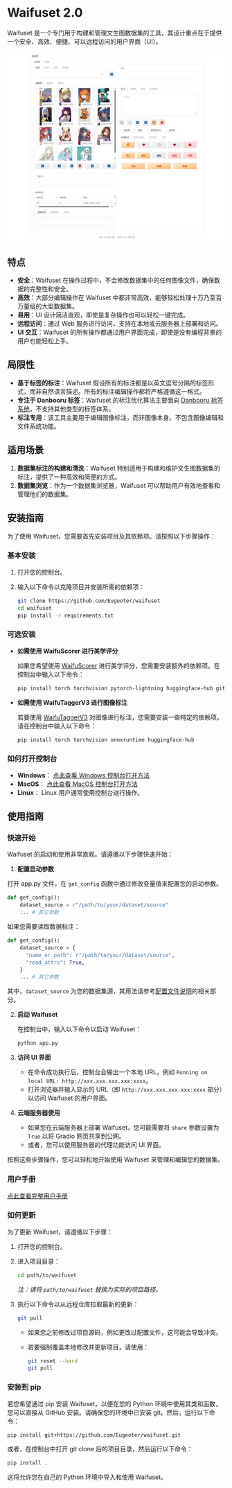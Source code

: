 # Waifuset 2.0

Waifuset 是一个专门用于构建和管理文生图数据集的工具，其设计重点在于提供一个安全、高效、便捷、可以远程访问的用户界面（UI）。

![UI](/docs/assests/ui.jpeg)

## 特点

- **安全**：Waifuset 在操作过程中，不会修改数据集中的任何图像文件，确保数据的完整性和安全。
- **高效**：大部分编辑操作在 Waifuset 中都非常高效，能够轻松处理十万乃至百万量级的大型数据集。
- **易用**：UI 设计简洁直观，即使是复杂操作也可以轻松一键完成。
- **远程访问**：通过 Web 服务进行访问，支持在本地或云服务器上部署和访问。
- **UI 交互**：Waifuset 的所有操作都通过用户界面完成，即使是没有编程背景的用户也能轻松上手。

## 局限性

- **基于标签的标注**：Waifuset 假设所有的标注都是以英文逗号分隔的标签形式，而非自然语言描述。所有的标注编辑操作都将严格遵循这一格式。
- **专注于 Danbooru 标签**：Waifuset 的标注优化算法主要面向 [Danbooru 标签系统](https://danbooru.donmai.us/tags)，不支持其他类型的标签体系。
- **标注专用**：该工具主要用于编辑图像标注，而非图像本身。不包含图像编辑和文件系统功能。

## 适用场景

1. **数据集标注的构建和清洗**：Waifuset 特别适用于构建和维护文生图数据集的标注，提供了一种高效和简便的方式。
2. **数据集浏览**：作为一个数据集浏览器，Waifuset 可以帮助用户有效地查看和管理他们的数据集。

## 安装指南

为了使用 Waifuset，您需要首先安装项目及其依赖项。请按照以下步骤操作：

### 基本安装

1. 打开您的控制台。
2. 输入以下命令以克隆项目并安装所需的依赖项：

   ```bash
   git clone https://github.com/Eugeoter/waifuset
   cd waifuset
   pip install -r requirements.txt
   ```

### 可选安装

- **如需使用 WaifuScorer 进行美学评分**

  如果您希望使用 [WaifuScorer](https://huggingface.co/Eugeoter/waifu-scorer-v2) 进行美学评分，您需要安装额外的依赖项。在控制台中输入以下命令：

  ```bash
  pip install torch torchvision pytorch-lightning huggingface-hub git+https://github.com/openai/CLIP.git
  ```

- **如需使用 WaifuTaggerV3 进行图像标注**

  若要使用 [WaifuTaggerV3](https://huggingface.co/SmilingWolf/wd-swinv2-tagger-v3) 对图像进行标注，您需要安装一些特定的依赖项。请在控制台中输入以下命令：

  ```bash
  pip install torch torchvision onnxruntime huggingface-hub
  ```

### 如何打开控制台

- **Windows**：
  [点此查看 Windows 控制台打开方法](https://blog.csdn.net/weixin_43131046/article/details/107030089)
- **MacOS**：
  [点此查看 MacOS 控制台打开方法](https://support.apple.com/zh-cn/guide/terminal/apd5265185d-f365-44cb-8b09-71a064a42125/mac)
- **Linux**：
  Linux 用户通常使用控制台进行操作。

## 使用指南

### 快速开始

Waifuset 的启动和使用非常直观。请遵循以下步骤快速开始：

1. **配置启动参数**

打开 app.py 文件，在 `get_config` 函数中通过修改变量值来配置您的启动参数。

```python
def get_config():
    dataset_source = r"/path/to/your/dataset/source"
    ... # 其它参数
```

如果您需要读取数据标注：

```python
def get_config():
    dataset_source = {
      "name_or_path": r"/path/to/your/dataset/source",
      "read_attrs": True,
    }
    ... # 其它参数
```

其中，`dataset_source` 为您的数据集源，其用法请参考[配置文件说明](docs/ui.md)的相关部分。

2. **启动 Waifuset**

   在控制台中，输入以下命令以启动 Waifuset：

   ```bash
   python app.py
   ```

3. **访问 UI 界面**

   - 在命令成功执行后，控制台会输出一个本地 URL，例如 `Running on local URL: http://xxx.xxx.xxx.xxx:xxxx`。
   - 打开浏览器并输入显示的 URL（即 `http://xxx.xxx.xxx.xxx:xxxx` 部分）以访问 Waifuset 的用户界面。

4. **云端服务器使用**

   - 如果您在云端服务器上部署 Waifuset，您可能需要将 `share` 参数设置为 `True` 以将 Gradio 网页共享到公网。
   - 或者，您可以使用服务器的代理功能访问 UI 界面。

按照这些步骤操作，您可以轻松地开始使用 Waifuset 来管理和编辑您的数据集。

### 用户手册

[点此查看完整用户手册](docs/ui.md)

### 如何更新

为了更新 Waifuset，请遵循以下步骤：

1. 打开您的控制台。
2. 进入项目目录：

   ```bash
   cd path/to/waifuset
   ```

   _注：请将 `path/to/waifuset` 替换为实际的项目路径。_

3. 执行以下命令以从远程仓库拉取最新的更新：

   ```bash
   git pull
   ```

   - 如果您之前修改过项目源码，例如更改过配置文件，这可能会导致冲突。
   - 若要强制覆盖本地修改并更新项目，请使用：

     ```bash
     git reset --hard
     git pull
     ```

### 安装到 pip

若您希望通过 pip 安装 Waifuset，以便在您的 Python 环境中使用其类和函数，您可以直接从 GitHub 安装。请确保您的环境中已安装 git。然后，运行以下命令：

```bash
pip install git+https://github.com/Eugeoter/waifuset.git
```

或者，在控制台中打开 git clone 后的项目目录，然后运行以下命令：

```bash
pip install .
```

这将允许您在自己的 Python 环境中导入和使用 Waifuset。
